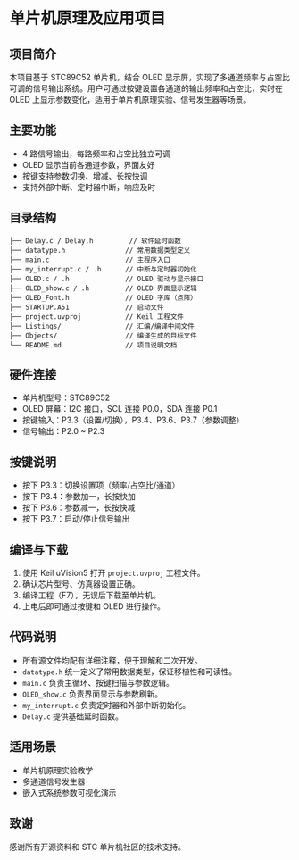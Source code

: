 # 单片机原理及应用项目

## 项目简介

本项目基于 STC89C52 单片机，结合 OLED 显示屏，实现了多通道频率与占空比可调的信号输出系统。用户可通过按键设置各通道的输出频率和占空比，实时在 OLED 上显示参数变化，适用于单片机原理实验、信号发生器等场景。

## 主要功能

- 4 路信号输出，每路频率和占空比独立可调
- OLED 显示当前各通道参数，界面友好
- 按键支持参数切换、增减、长按快调
- 支持外部中断、定时器中断，响应及时

## 目录结构

```
├── Delay.c / Delay.h         // 软件延时函数
├── datatype.h               // 常用数据类型定义
├── main.c                   // 主程序入口
├── my_interrupt.c / .h      // 中断与定时器初始化
├── OLED.c / .h              // OLED 驱动与显示接口
├── OLED_show.c / .h         // OLED 界面显示逻辑
├── OLED_Font.h              // OLED 字库（点阵）
├── STARTUP.A51              // 启动文件
├── project.uvproj           // Keil 工程文件
├── Listings/                // 汇编/编译中间文件
├── Objects/                 // 编译生成的目标文件
└── README.md                // 项目说明文档
```

## 硬件连接

- 单片机型号：STC89C52
- OLED 屏幕：I2C 接口，SCL 连接 P0.0，SDA 连接 P0.1
- 按键输入：P3.3（设置/切换），P3.4、P3.6、P3.7（参数调整）
- 信号输出：P2.0 ~ P2.3

## 按键说明

- 按下 P3.3：切换设置项（频率/占空比/通道）
- 按下 P3.4：参数加一，长按快加
- 按下 P3.6：参数减一，长按快减
- 按下 P3.7：启动/停止信号输出

## 编译与下载

1. 使用 Keil uVision5 打开 `project.uvproj` 工程文件。
2. 确认芯片型号、仿真器设置正确。
3. 编译工程（F7），无误后下载至单片机。
4. 上电后即可通过按键和 OLED 进行操作。

## 代码说明

- 所有源文件均配有详细注释，便于理解和二次开发。
- `datatype.h` 统一定义了常用数据类型，保证移植性和可读性。
- `main.c` 负责主循环、按键扫描与参数逻辑。
- `OLED_show.c` 负责界面显示与参数刷新。
- `my_interrupt.c` 负责定时器和外部中断初始化。
- `Delay.c` 提供基础延时函数。

## 适用场景

- 单片机原理实验教学
- 多通道信号发生器
- 嵌入式系统参数可视化演示

## 致谢

感谢所有开源资料和 STC 单片机社区的技术支持。
